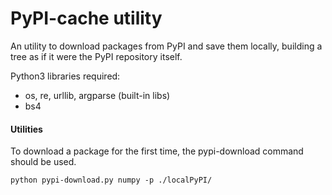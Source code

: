 # PyPI-cache utility

An utility to download packages from PyPI and save them locally, building a tree as if it were the PyPI repository itself.

Python3 libraries required:

- os, re, urllib, argparse (built-in libs)
- bs4

#### Utilities

To download a package for the first time, the pypi-download command should be used.

```
python pypi-download.py numpy -p ./localPyPI/
```